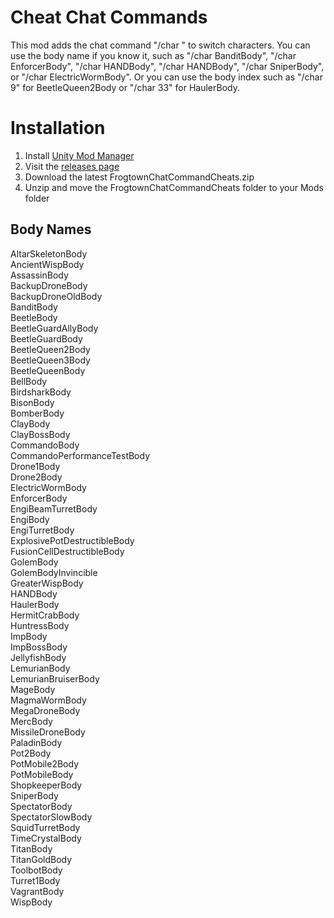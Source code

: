 # Cheat Chat Commands
This mod adds the chat command "/char <body name or index>" to switch characters. You can use the body name if you know it, such as "/char BanditBody", "/char EnforcerBody", "/char HANDBody", "/char HANDBody", "/char SniperBody", or "/char ElectricWormBody". Or you can use the body index such as "/char 9" for BeetleQueen2Body or "/char 33" for HaulerBody.

# Installation
1. Install [Unity Mod Manager](https://www.nexusmods.com/site/mods/21/)
2. Visit the [releases page](https://github.com/ToyDragon/ROR2ModChatCommandCheats/releases)
3. Download the latest FrogtownChatCommandCheats.zip
4. Unzip and move the FrogtownChatCommandCheats folder to your Mods folder

## Body Names
AltarSkeletonBody  
AncientWispBody  
AssassinBody  
BackupDroneBody  
BackupDroneOldBody  
BanditBody  
BeetleBody  
BeetleGuardAllyBody  
BeetleGuardBody  
BeetleQueen2Body  
BeetleQueen3Body  
BeetleQueenBody  
BellBody  
BirdsharkBody  
BisonBody  
BomberBody  
ClayBody  
ClayBossBody  
CommandoBody  
CommandoPerformanceTestBody  
Drone1Body  
Drone2Body  
ElectricWormBody  
EnforcerBody  
EngiBeamTurretBody  
EngiBody  
EngiTurretBody  
ExplosivePotDestructibleBody  
FusionCellDestructibleBody  
GolemBody  
GolemBodyInvincible  
GreaterWispBody  
HANDBody  
HaulerBody  
HermitCrabBody  
HuntressBody  
ImpBody  
ImpBossBody  
JellyfishBody  
LemurianBody  
LemurianBruiserBody  
MageBody  
MagmaWormBody  
MegaDroneBody  
MercBody  
MissileDroneBody  
PaladinBody  
Pot2Body  
PotMobile2Body  
PotMobileBody  
ShopkeeperBody  
SniperBody  
SpectatorBody  
SpectatorSlowBody  
SquidTurretBody  
TimeCrystalBody  
TitanBody  
TitanGoldBody  
ToolbotBody  
Turret1Body  
VagrantBody  
WispBody  
